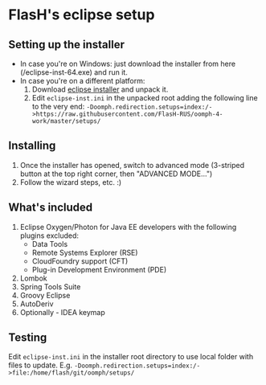 FlasH's eclipse setup
========================

Setting up the installer
------------------------
* In case you're on Windows: just download the installer from here (/eclipse-inst-64.exe) and run it.
* In case you're on a different platform:
  1. Download [eclipse installer](https://wiki.eclipse.org/Eclipse_Installer) and unpack it.
  2. Edit `eclipse-inst.ini` in the unpacked root adding the following line to the very end: `-Doomph.redirection.setups=index:/->https://raw.githubusercontent.com/FlasH-RUS/oomph-4-work/master/setups/`

Installing
---------------------------------
1. Once the installer has opened, switch to advanced mode (3-striped button at the top right corner, then "ADVANCED MODE...")
2. Follow the wizard steps, etc. :)

What's included
---------------
1. Eclipse Oxygen/Photon for Java EE developers with the following plugins excluded:
    * Data Tools
    * Remote Systems Explorer (RSE)
    * CloudFoundry support (CFT)
    * Plug-in Development Environment (PDE)
2. Lombok
3. Spring Tools Suite
4. Groovy Eclipse
5. AutoDeriv
6. Optionally - IDEA keymap

Testing
-------

Edit `eclipse-inst.ini` in the installer root directory to use local folder with files to update. E.g. `-Doomph.redirection.setups=index:/->file:/home/flash/git/oomph/setups/`
